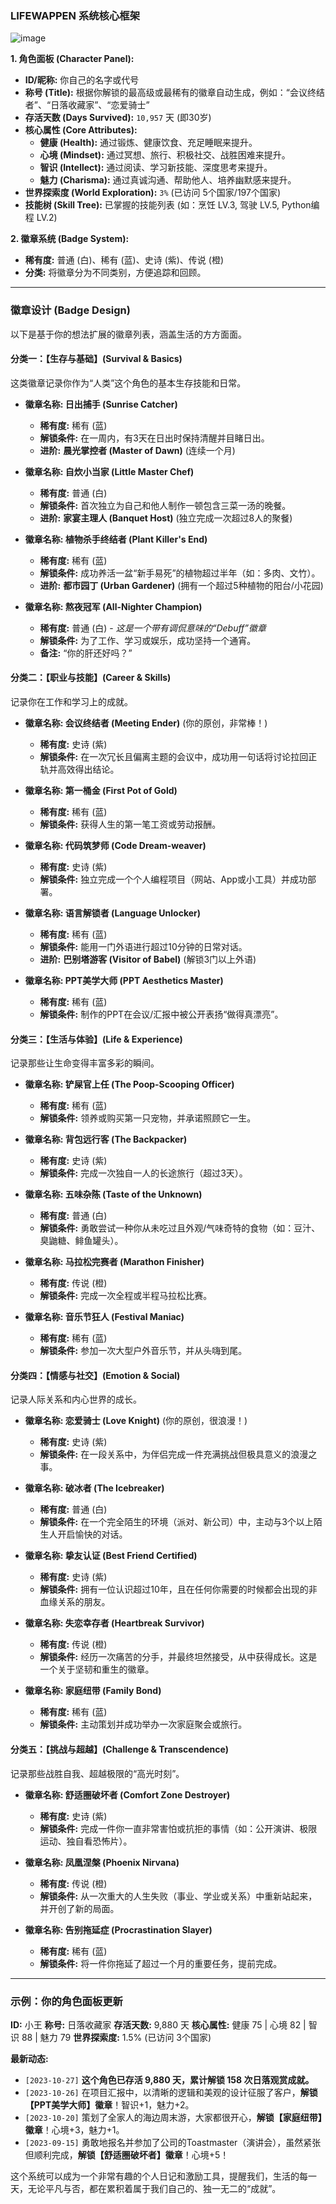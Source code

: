 ### **LIFEWAPPEN 系统核心框架**

![image](https://github.com/Nano-cd/LIFEWAPPEN/lifewappenV1.0.gif)

**1. 角色面板 (Character Panel):**

*   **ID/昵称:** 你自己的名字或代号
*   **称号 (Title):** 根据你解锁的最高级或最稀有的徽章自动生成，例如：“会议终结者”、“日落收藏家”、“恋爱骑士”
*   **存活天数 (Days Survived):** `10,957` 天 (即30岁)
*   **核心属性 (Core Attributes):**
    *   **健康 (Health):** 通过锻炼、健康饮食、充足睡眠来提升。
    *   **心境 (Mindset):** 通过冥想、旅行、积极社交、战胜困难来提升。
    *   **智识 (Intellect):** 通过阅读、学习新技能、深度思考来提升。
    *   **魅力 (Charisma):** 通过真诚沟通、帮助他人、培养幽默感来提升。
*   **世界探索度 (World Exploration):** `3%` (已访问 5个国家/197个国家)
*   **技能树 (Skill Tree):** 已掌握的技能列表 (如：烹饪 LV.3, 驾驶 LV.5, Python编程 LV.2)

**2. 徽章系统 (Badge System):**

*   **稀有度:** 普通 (白)、稀有 (蓝)、史诗 (紫)、传说 (橙)
*   **分类:** 将徽章分为不同类别，方便追踪和回顾。

---

### **徽章设计 (Badge Design)**

以下是基于你的想法扩展的徽章列表，涵盖生活的方方面面。

#### **分类一：【生存与基础】(Survival & Basics)**

这类徽章记录你作为“人类”这个角色的基本生存技能和日常。

*   **徽章名称: 日出捕手 (Sunrise Catcher)**
    *   **稀有度:** 稀有 (蓝)
    *   **解锁条件:** 在一周内，有3天在日出时保持清醒并目睹日出。
    *   **进阶:** **晨光掌控者 (Master of Dawn)** (连续一个月)

*   **徽章名称: 自炊小当家 (Little Master Chef)**
    *   **稀有度:** 普通 (白)
    *   **解锁条件:** 首次独立为自己和他人制作一顿包含三菜一汤的晚餐。
    *   **进阶:** **家宴主理人 (Banquet Host)** (独立完成一次超过8人的聚餐)

*   **徽章名称: 植物杀手终结者 (Plant Killer's End)**
    *   **稀有度:** 稀有 (蓝)
    *   **解锁条件:** 成功养活一盆“新手易死”的植物超过半年（如：多肉、文竹）。
    *   **进阶:** **都市园丁 (Urban Gardener)** (拥有一个超过5种植物的阳台/小花园)

*   **徽章名称: 熬夜冠军 (All-Nighter Champion)**
    *   **稀有度:** 普通 (白) - *这是一个带有调侃意味的“Debuff”徽章*
    *   **解锁条件:** 为了工作、学习或娱乐，成功坚持一个通宵。
    *   **备注:** “你的肝还好吗？”

#### **分类二：【职业与技能】(Career & Skills)**

记录你在工作和学习上的成就。

*   **徽章名称: 会议终结者 (Meeting Ender)** (你的原创，非常棒！)
    *   **稀有度:** 史诗 (紫)
    *   **解锁条件:** 在一次冗长且偏离主题的会议中，成功用一句话将讨论拉回正轨并高效得出结论。

*   **徽章名称: 第一桶金 (First Pot of Gold)**
    *   **稀有度:** 稀有 (蓝)
    *   **解锁条件:** 获得人生的第一笔工资或劳动报酬。

*   **徽章名称: 代码筑梦师 (Code Dream-weaver)**
    *   **稀有度:** 史诗 (紫)
    *   **解锁条件:** 独立完成一个个人编程项目（网站、App或小工具）并成功部署。

*   **徽章名称: 语言解锁者 (Language Unlocker)**
    *   **稀有度:** 稀有 (蓝)
    *   **解锁条件:** 能用一门外语进行超过10分钟的日常对话。
    *   **进阶:** **巴别塔游客 (Visitor of Babel)** (解锁3门以上外语)

*   **徽章名称: PPT美学大师 (PPT Aesthetics Master)**
    *   **稀有度:** 稀有 (蓝)
    *   **解锁条件:** 制作的PPT在会议/汇报中被公开表扬“做得真漂亮”。

#### **分类三：【生活与体验】(Life & Experience)**

记录那些让生命变得丰富多彩的瞬间。

*   **徽章名称: 铲屎官上任 (The Poop-Scooping Officer)**
    *   **稀有度:** 稀有 (蓝)
    *   **解锁条件:** 领养或购买第一只宠物，并承诺照顾它一生。

*   **徽章名称: 背包远行客 (The Backpacker)**
    *   **稀有度:** 史诗 (紫)
    *   **解锁条件:** 完成一次独自一人的长途旅行（超过3天）。

*   **徽章名称: 五味杂陈 (Taste of the Unknown)**
    *   **稀有度:** 普通 (白)
    *   **解锁条件:** 勇敢尝试一种你从未吃过且外观/气味奇特的食物（如：豆汁、臭鼬糖、鲱鱼罐头）。

*   **徽章名称: 马拉松完赛者 (Marathon Finisher)**
    *   **稀有度:** 传说 (橙)
    *   **解锁条件:** 完成一次全程或半程马拉松比赛。

*   **徽章名称: 音乐节狂人 (Festival Maniac)**
    *   **稀有度:** 稀有 (蓝)
    *   **解锁条件:** 参加一次大型户外音乐节，并从头嗨到尾。

#### **分类四：【情感与社交】(Emotion & Social)**

记录人际关系和内心世界的成长。

*   **徽章名称: 恋爱骑士 (Love Knight)** (你的原创，很浪漫！)
    *   **稀有度:** 史诗 (紫)
    *   **解锁条件:** 在一段关系中，为伴侣完成一件充满挑战但极具意义的浪漫之事。

*   **徽章名称: 破冰者 (The Icebreaker)**
    *   **稀有度:** 普通 (白)
    *   **解锁条件:** 在一个完全陌生的环境（派对、新公司）中，主动与3个以上陌生人开启愉快的对话。

*   **徽章名称: 挚友认证 (Best Friend Certified)**
    *   **稀有度:** 史诗 (紫)
    *   **解锁条件:** 拥有一位认识超过10年，且在任何你需要的时候都会出现的非血缘关系的朋友。

*   **徽章名称: 失恋幸存者 (Heartbreak Survivor)**
    *   **稀有度:** 传说 (橙)
    *   **解锁条件:** 经历一次痛苦的分手，并最终坦然接受，从中获得成长。这是一个关于坚韧和重生的徽章。

*   **徽章名称: 家庭纽带 (Family Bond)**
    *   **稀有度:** 稀有 (蓝)
    *   **解锁条件:** 主动策划并成功举办一次家庭聚会或旅行。

#### **分类五：【挑战与超越】(Challenge & Transcendence)**

记录那些战胜自我、超越极限的“高光时刻”。

*   **徽章名称: 舒适圈破坏者 (Comfort Zone Destroyer)**
    *   **稀有度:** 史诗 (紫)
    *   **解锁条件:** 完成一件你一直非常害怕或抗拒的事情（如：公开演讲、极限运动、独自看恐怖片）。

*   **徽章名称: 凤凰涅槃 (Phoenix Nirvana)**
    *   **稀有度:** 传说 (橙)
    *   **解锁条件:** 从一次重大的人生失败（事业、学业或关系）中重新站起来，并开创了新的局面。

*   **徽章名称: 告别拖延症 (Procrastination Slayer)**
    *   **稀有度:** 稀有 (蓝)
    *   **解锁条件:** 将一件你拖延了超过一个月的重要任务，提前完成。

---

### **示例：你的角色面板更新**

**ID:** 小王
**称号:** 日落收藏家
**存活天数:** 9,880 天
**核心属性:** 健康 75 | 心境 82 | 智识 88 | 魅力 79
**世界探索度:** 1.5% (已访问 3个国家)

**最新动态:**

*   `[2023-10-27]` **这个角色已存活 9,880 天，累计解锁 158 次日落观赏成就。**
*   `[2023-10-26]` 在项目汇报中，以清晰的逻辑和美观的设计征服了客户，**解锁【PPT美学大师】徽章**！智识+1，魅力+2。
*   `[2023-10-20]` 策划了全家人的海边周末游，大家都很开心，**解锁【家庭纽带】徽章**！心境+3，魅力+1。
*   `[2023-09-15]` 勇敢地报名并参加了公司的Toastmaster（演讲会），虽然紧张但顺利完成，**解锁【舒适圈破坏者】徽章**！心境+5！

这个系统可以成为一个非常有趣的个人日记和激励工具，提醒我们，生活的每一天，无论平凡与否，都在累积着属于我们自己的、独一无二的“成就”。
